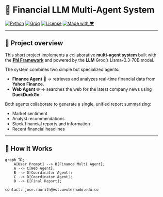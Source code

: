 # 🤖 Financial LLM Multi-Agent System

[![Python](https://img.shields.io/badge/Python-3.10+-blue?style=flat-square&logo=python&logoColor=white)](https://www.python.org/)
[![Groq](https://img.shields.io/badge/Groq-LLama_3.3_70B-purple?style=flat-square&logo=groq&logoColor=white)](https://groq.com/)
[![License](https://img.shields.io/badge/License-MIT-green?style=flat-square)](LICENSE)
[![Made with ❤️](https://img.shields.io/badge/Made%20with-%F0%9F%A4%96%20and%20🧠-ff69b4?style=flat-square)]()

---

## 🧩 Project overview

This short project implements a collaborative **multi-agent system** built with the **[Phi Framework](https://github.com/phi-agent/phi)** and powered by the **LLM** Groq’s Llama-3.3-70B model.

The system combines two simple but specialized agents:
- **Finance Agent** 🧮 → retrieves and analyzes real-time financial data from **Yahoo Finance**.
- **Web Agent** 🌐 → searches the web for the latest company news using **DuckDuckGo**.

Both agents collaborate to generate a single, unified report summarizing:
- Market sentiment  
- Analyst recommendations 
- Stock financial reports and information 
- Recent financial headlines  

---

## 🧠 How It Works

```mermaid
graph TD;
    A[User Prompt] --> B[Finance Multi Agent];
    A --> C[Web Agent];
    B --> D[Coordinator Agent];
    C --> D[Coordinator Agent];
    D --> E[Final Report];

contact: jose.saurith@est.uexternado.edu.co

